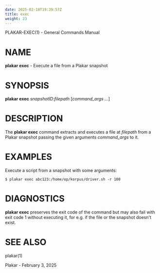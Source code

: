 ```yaml
---
date: 2025-02-18T19:39:57Z
title: exec
weight: 23
---
```

PLAKAR-EXEC(1) - General Commands Manual

# NAME

**plakar exec** - Execute a file from a Plakar snapshot

# SYNOPSIS

**plakar exec**
*snapshotID*:*filepath*
\[*command\_args&nbsp;...*]

# DESCRIPTION

The
**plakar exec**
command extracts and executes a file at
*filepath*
from a Plakar snapshot passing the given arguments
*command\_args*
to it.

# EXAMPLES

Execute a script from a snapshot with some arguments:

	$ plakar exec abc123:/home/op/korpus/driver.sh -r 100

# DIAGNOSTICS

**plakar exec**
preserves the exit code of the command but may also fail with exit
code 1 without executing it, for e.g. if the file or the snapshot
doesn't exist.

# SEE ALSO

plakar(1)

Plakar - February 3, 2025
